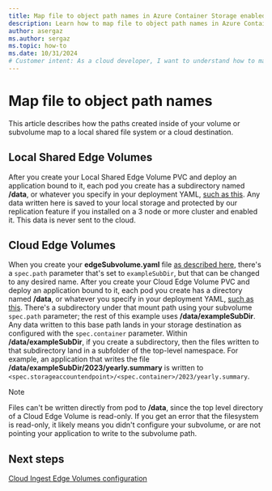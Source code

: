 ```yaml
---
title: Map file to object path names in Azure Container Storage enabled by Azure Arc
description: Learn how to map file to object path names in Azure Container Storage enabled by Azure Arc.
author: asergaz
ms.author: sergaz
ms.topic: how-to
ms.date: 10/31/2024
# Customer intent: As a cloud developer, I want to understand how to map file paths in Azure Container Storage to various storage destinations, so that I can configure my application to correctly save and access data in both local and cloud environments.
---
```


# Map file to object path names

This article describes how the paths created inside of your volume or subvolume map to a local shared file system or a cloud destination.

## Local Shared Edge Volumes

After you create your Local Shared Edge Volume PVC and deploy an application bound to it, each pod you create has a subdirectory named **/data**, or whatever you specify in your deployment YAML, [such as this](howto-configure-local-shared-edge-volumes.md#create-a-local-shared-edge-volumes-persistent-volume-claim-pvc-and-configure-a-pod-against-the-pvc). Any data written here is saved to your local storage and protected by our replication feature if you installed on a 3 node or more cluster and enabled it. This data is never sent to the cloud.

## Cloud Edge Volumes

When you create your **edgeSubvolume.yaml** file [as described here](howto-configure-cloud-ingest.md), there's a `spec.path` parameter that's set to `exampleSubDir`, but that can be changed to any desired name. After you create your Cloud Edge Volume PVC and deploy an application bound to it, each pod you create has a directory named **/data**, or whatever you specify in your deployment YAML, [such as this](howto-configure-cloud-ingest.md#attach-your-app-kubernetes-native-application). There's a subdirectory under that mount path using your subvolume `spec.path` parameter; the rest of this example uses **/data/exampleSubDir**. Any data written to this base path lands in your storage destination as configured with the `spec.container` parameter. Within **/data/exampleSubDir**, if you create a subdirectory, then the files written to that subdirectory land in a subfolder of the top-level namespace. For example, an application that writes the file **/data/exampleSubDir/2023/yearly.summary** is written to `<spec.storageaccountendpoint>/<spec.container>/2023/yearly.summary`.

> [!NOTE]
> Files can't be written directly from pod to **/data**, since the top level directory of a Cloud Edge Volume is read-only. If you get an error that the filesystem is read-only, it likely means you didn't configure your subvolume, or are not pointing your application to write to the subvolume path.

## Next steps

[Cloud Ingest Edge Volumes configuration](howto-configure-cloud-ingest.md)
